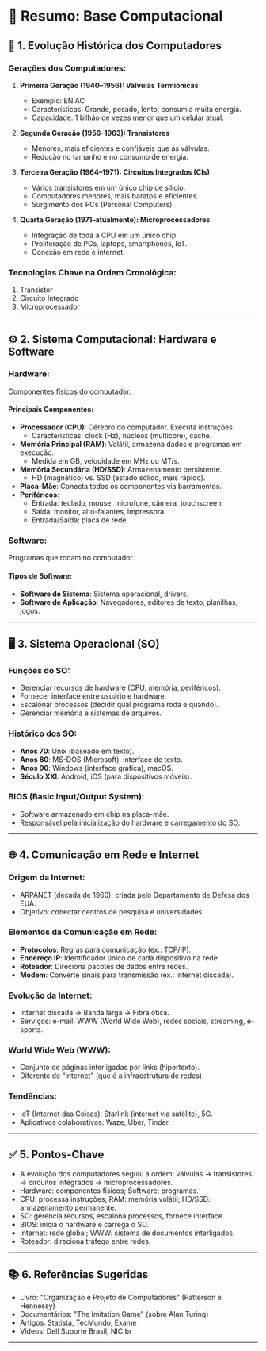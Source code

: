 
# 📘 Resumo: Base Computacional

## 🧠 1. Evolução Histórica dos Computadores

### Gerações dos Computadores:

1. **Primeira Geração (1940–1956): Válvulas Termiônicas**
   - Exemplo: ENIAC
   - Características: Grande, pesado, lento, consumia muita energia.
   - Capacidade: 1 bilhão de vezes menor que um celular atual.

2. **Segunda Geração (1956–1963): Transistores**
   - Menores, mais eficientes e confiáveis que as válvulas.
   - Redução no tamanho e no consumo de energia.

3. **Terceira Geração (1964–1971): Circuitos Integrados (CIs)**
   - Vários transistores em um único chip de silício.
   - Computadores menores, mais baratos e eficientes.
   - Surgimento dos PCs (Personal Computers).

4. **Quarta Geração (1971–atualmente): Microprocessadores**
   - Integração de toda a CPU em um único chip.
   - Proliferação de PCs, laptops, smartphones, IoT.
   - Conexão em rede e internet.

### Tecnologias Chave na Ordem Cronológica:
1. Transistor
2. Circuito Integrado
3. Microprocessador

---

## ⚙️ 2. Sistema Computacional: Hardware e Software

### Hardware:
Componentes físicos do computador.

#### Principais Componentes:
- **Processador (CPU)**: Cérebro do computador. Executa instruções.
  - Características: clock (Hz), núcleos (multicore), cache.
- **Memória Principal (RAM)**: Volátil, armazena dados e programas em execução.
  - Medida em GB, velocidade em MHz ou MT/s.
- **Memória Secundária (HD/SSD)**: Armazenamento persistente.
  - HD (magnético) vs. SSD (estado sólido, mais rápido).
- **Placa-Mãe**: Conecta todos os componentes via barramentos.
- **Periféricos**:
  - Entrada: teclado, mouse, microfone, câmera, touchscreen.
  - Saída: monitor, alto-falantes, impressora.
  - Entrada/Saída: placa de rede.

### Software:
Programas que rodam no computador.

#### Tipos de Software:
- **Software de Sistema**: Sistema operacional, drivers.
- **Software de Aplicação**: Navegadores, editores de texto, planilhas, jogos.

---

## 🖥️ 3. Sistema Operacional (SO)

### Funções do SO:
- Gerenciar recursos de hardware (CPU, memória, periféricos).
- Fornecer interface entre usuário e hardware.
- Escalonar processos (decidir qual programa roda e quando).
- Gerenciar memória e sistemas de arquivos.

### Histórico dos SO:
- **Anos 70**: Unix (baseado em texto).
- **Anos 80**: MS-DOS (Microsoft), interface de texto.
- **Anos 90**: Windows (interface gráfica), macOS.
- **Século XXI**: Android, iOS (para dispositivos móveis).

### BIOS (Basic Input/Output System):
- Software armazenado em chip na placa-mãe.
- Responsável pela inicialização do hardware e carregamento do SO.

---

## 🌐 4. Comunicação em Rede e Internet

### Origem da Internet:
- ARPANET (década de 1960), criada pelo Departamento de Defesa dos EUA.
- Objetivo: conectar centros de pesquisa e universidades.

### Elementos da Comunicação em Rede:
- **Protocolos**: Regras para comunicação (ex.: TCP/IP).
- **Endereço IP**: Identificador único de cada dispositivo na rede.
- **Roteador**: Direciona pacotes de dados entre redes.
- **Modem**: Converte sinais para transmissão (ex.: internet discada).

### Evolução da Internet:
- Internet discada → Banda larga → Fibra ótica.
- Serviços: e-mail, WWW (World Wide Web), redes sociais, streaming, e-sports.

### World Wide Web (WWW):
- Conjunto de páginas interligadas por links (hipertexto).
- Diferente de "internet" (que é a infraestrutura de redes).

### Tendências:
- IoT (Internet das Coisas), Starlink (internet via satélite), 5G.
- Aplicativos colaborativos: Waze, Uber, Tinder.

---

## ✅ 5. Pontos-Chave

- A evolução dos computadores seguiu a ordem: válvulas → transistores → circuitos integrados → microprocessadores.
- Hardware: componentes físicos; Software: programas.
- CPU: processa instruções; RAM: memória volátil; HD/SSD: armazenamento permanente.
- SO: gerencia recursos, escalona processos, fornece interface.
- BIOS: inicia o hardware e carrega o SO.
- Internet: rede global; WWW: sistema de documentos interligados.
- Roteador: direciona tráfego entre redes.

---

## 📚 6. Referências Sugeridas

- Livro: "Organização e Projeto de Computadores" (Patterson e Hennessy)
- Documentários: "The Imitation Game" (sobre Alan Turing)
- Artigos: Statista, TecMundo, Exame
- Vídeos: Dell Suporte Brasil, NIC.br

---